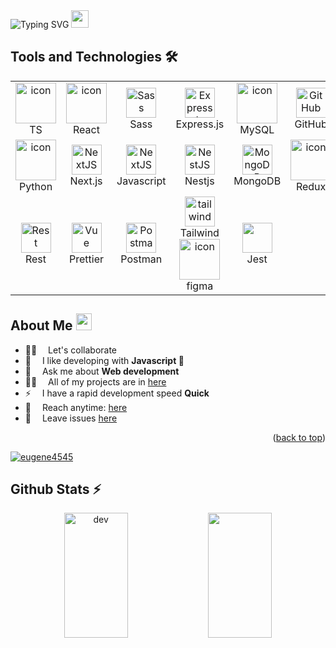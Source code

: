 <!--<img align="left" src="https://user-images.githubusercontent.com/65187002/144930161-2f783401-8d27-4fdf-a2f7-cc0ba32f1f1f.gif" width="10%" style="display:inline;">
<!-- <img align="right" src="https://user-images.githubusercontent.com/65187002/144930161-2f783401-8d27-4fdf-a2f7-cc0ba32f1f1f.gif" width="30%" style="display:inline;"> -->

<div align="center" style="display: inline-block;">
  <img src="https://readme-typing-svg.herokuapp.com?font=Pacifico&color=%ffffff&size=48&center=true&vCenter=true&width=1200&height=100&lines=Hey+guys+welcome+to+my+page!" alt="Typing SVG" style="display: inline-block;">
  <img src="https://media.giphy.com/media/hvRJCLFzcasrR4ia7z/giphy.gif" width="28" style="display: inline-block;">
</div>

<!-- [![wakatime](https://wakatime.com/badge/user/eebb3dd8-d9b2-40de-9b88-6fd6cac99dbc.svg)](https://wakatime.com/@eebb3dd8-d9b2-40de-9b88-6fd6cac99dbc) -->


## Tools and Technologies 🛠

<table align="center">
  <tr>
    <td align="center" width="96">
        <img src="https://techstack-generator.vercel.app/ts-icon.svg" alt="icon" width="65" height="65" /><br>TS
    </td>
    <td align="center" width="96">
        <img src="https://techstack-generator.vercel.app/react-icon.svg" alt="icon" width="65" height="65" /><br>React
    </td>
    <td align="center" width="96">
        <img src="https://techstack-generator.vercel.app/sass-icon.svg" width="48" height="48" alt="Sass" /><br>Sass
    </td>
    <td align="center" width="96">
        <img src="https://skillicons.dev/icons?i=expressjs" width="48" height="48" alt="Expressjs" /><br>Express.js
    </td>
    <td align="center" width="96">
        <img src="https://techstack-generator.vercel.app/mysql-icon.svg" alt="icon" width="65" height="65" /><br>MySQL
    </td>
    <td align="center" width="96">
        <img src="https://techstack-generator.vercel.app/github-icon.svg" width="48" height="48" alt="GitHub" /><br>GitHub
    </td>
  </tr>
  <tr>
    <td align="center" width="96">
      <img src="https://techstack-generator.vercel.app/python-icon.svg" alt="icon" width="65" height="65" /><br>Python
    </td>
    <td align="center" width="96">
        <img src="https://skillicons.dev/icons?i=nextjs" width="48" height="48" alt="NextJS" /><br>Next.js
    </td>
    <td align="center" width="96">
        <img src="https://techstack-generator.vercel.app/js-icon.svg" width="48" height="48" alt="NextJS" /><br>Javascript
    </td>
    <td align="center" width="96">
        <img src="https://skillicons.dev/icons?i=nestjs" width="48" height="48" alt="NestJS" /><br>Nestjs
    </td>
    <td align="center" width="96">
        <img src="https://skillicons.dev/icons?i=mongodb" width="48" height="48" alt="MongoDB" /><br>MongoDB
    </td>
    <td align="center" width="96">
     <img src="https://techstack-generator.vercel.app/redux-icon.svg" alt="icon" width="65" height="65" /><br>Redux
    </td>
  </tr>
  <tr>
    <td align="center" width="96">
      <img src="https://techstack-generator.vercel.app/restapi-icon.svg" width="48" height="48" alt="Rest" /><br>Rest
    </td>
    <td align="center" width="96">
      <img src="https://techstack-generator.vercel.app/prettier-icon.svg" width="48" height="48" alt="Vue" /><br>Prettier    
    </td>
    <td align="center" width="96">
      <img src="https://skillicons.dev/icons?i=postman" width="48" height="48" alt="Postman" /><br>Postman
    </td>
    <td align="center" width="96">
      <img src="https://skillicons.dev/icons?i=tailwind" width="48" height="48" alt="tailwind" /><br>Tailwind
      <img src="https://skillicons.dev/icons?i=figma" alt="icon" width="65" height="65" /><br>figma
    </td>
    <td align="center" width="96">
        <img src="https://techstack-generator.vercel.app/jest-icon.svg" width="48" height="48" /><br>Jest
    </td>
  </tr>
</table>

## About Me <img src="https://media.giphy.com/media/pDh3IDoUswmZrqdRip/giphy.gif" height="27px" width="25px">

- 🙌🏻&emsp; Let's collaborate
- 🐍&emsp; I like developing with **Javascript 🤔**
- 💬&emsp; Ask me about **Web development**
- 👨‍💻&emsp; All of my projects are in [here](https://github.com/eugene4545)
- ⚡&emsp; I have a rapid development speed **Quick**
- 📧&emsp; Reach anytime: [here](eugeneonuoha72@gmail.com)
- 💬&emsp; Leave issues [here](https://github.com/eugene4545/issues)

<p align="right">(<a href="#readme-top">back to top</a>)</p>

<p align="left"> <a href="https://github.com/ryo-ma/github-profile-trophy"><img src="https://github-profile-trophy.vercel.app/?username=eugene4545&rank=-C,-?" alt="eugene4545" /></a> </p>

## Github Stats ⚡

<p align=center>
  <div align=center>
      <img align="center" width="45%" height="200" src="https://github-readme-streak-stats.herokuapp.com/?user=eugene4545&theme=react&border=61dafb&hide_border=true" alt="dev"/>
      <img align="center" width="45%" height="200" src="https://github-readme-stats.vercel.app/api/top-langs/?username=eugene4545&theme=react&layout=compact&langs_count=20&hide_title=true"/>
  </div>
  <div align="center">
     
  </div> 
</p>

